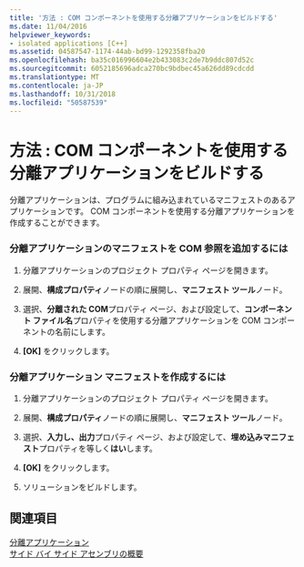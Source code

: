 ```yaml
---
title: '方法 : COM コンポーネントを使用する分離アプリケーションをビルドする'
ms.date: 11/04/2016
helpviewer_keywords:
- isolated applications [C++]
ms.assetid: 04587547-1174-44ab-bd99-1292358fba20
ms.openlocfilehash: ba35c016996604e2b433083c2de7b9ddc807d52c
ms.sourcegitcommit: 6052185696adca270bc9bdbec45a626dd89cdcdd
ms.translationtype: MT
ms.contentlocale: ja-JP
ms.lasthandoff: 10/31/2018
ms.locfileid: "50587539"
---
```

# <a name="how-to-build-isolated-applications-to-consume-com-components"></a>方法 : COM コンポーネントを使用する分離アプリケーションをビルドする

分離アプリケーションは、プログラムに組み込まれているマニフェストのあるアプリケーションです。 COM コンポーネントを使用する分離アプリケーションを作成することができます。

### <a name="to-add-com-references-to-manifests-of-isolated-applications"></a>分離アプリケーションのマニフェストを COM 参照を追加するには

1. 分離アプリケーションのプロジェクト プロパティ ページを開きます。

1. 展開、**構成プロパティ**ノードの順に展開し、**マニフェスト ツール**ノード。

1. 選択、**分離された COM**プロパティ ページ、および設定して、**コンポーネント ファイル名**プロパティを使用する分離アプリケーションを COM コンポーネントの名前にします。

1. **[OK]** をクリックします。

### <a name="to-build-manifests-into-isolated-applications"></a>分離アプリケーション マニフェストを作成するには

1. 分離アプリケーションのプロジェクト プロパティ ページを開きます。

1. 展開、**構成プロパティ**ノードの順に展開し、**マニフェスト ツール**ノード。

1. 選択、**入力し、出力**プロパティ ページ、および設定して、**埋め込みマニフェスト**プロパティを等しく**はい**します。

1. **[OK]** をクリックします。

1. ソリューションをビルドします。

## <a name="see-also"></a>関連項目

[分離アプリケーション](/windows/desktop/SbsCs/isolated-applications)<br/>
[サイド バイ サイド アセンブリの概要](/windows/desktop/SbsCs/about-side-by-side-assemblies-)